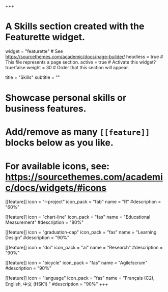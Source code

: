 +++
# A Skills section created with the Featurette widget.
widget = "featurette"  # See https://sourcethemes.com/academic/docs/page-builder/
headless = true  # This file represents a page section.
active = true  # Activate this widget? true/false
weight = 30  # Order that this section will appear.

title = "Skills"
subtitle = ""

# Showcase personal skills or business features.
# 
# Add/remove as many `[[feature]]` blocks below as you like.
# 
# For available icons, see: https://sourcethemes.com/academic/docs/widgets/#icons

[[feature]]
  icon = "r-project"
  icon_pack = "fab"
  name = "R"
  #description = "60%"
  
[[feature]]
  icon = "chart-line"
  icon_pack = "fas"
  name = "Educational Measurement"
  #description = "80%"  
  
[[feature]]
  icon = "graduation-cap"
  icon_pack = "fas"
  name = "Learning Design"
  #description = "90%"

[[feature]]
  icon = "doi"
  icon_pack = "ai"
  name = "Research"
  #description = "90%"

  [[feature]]
  icon = "bicycle"
  icon_pack = "fas"
  name = "Agile/scrum"
  #description = "90%"

   [[feature]]
  icon = "language"
  icon_pack = "fas"
  name = "Français (C2), English, 中文 (HSK1) "
  #description = "90%"
+++
